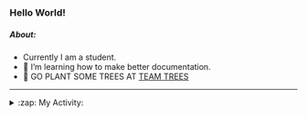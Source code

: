 ### Hello World!

##### About:
- Currently I am a student.
- 🌱 I’m learning how to make better documentation.
- 🌱 GO PLANT SOME TREES AT [TEAM TREES](https://teamtrees.org/)

---
<details>
  <summary>:zap: My Activity:</summary>
  
<!--START_SECTION:waka-->
![Code Time](http://img.shields.io/badge/Code%20Time-1%2C085%20hrs%2032%20mins-blue)

**I'm a Night 🦉** 

```text
🌞 Morning                1283 commits        ██░░░░░░░░░░░░░░░░░░░░░░░   09.15 % 
🌆 Daytime                4825 commits        █████████░░░░░░░░░░░░░░░░   34.41 % 
🌃 Evening                4092 commits        ███████░░░░░░░░░░░░░░░░░░   29.18 % 
🌙 Night                  3821 commits        ███████░░░░░░░░░░░░░░░░░░   27.25 % 
```
📅 **I'm Most Productive on Wednesday** 

```text
Monday                   2152 commits        ████░░░░░░░░░░░░░░░░░░░░░   15.35 % 
Tuesday                  1709 commits        ███░░░░░░░░░░░░░░░░░░░░░░   12.19 % 
Wednesday                3220 commits        ██████░░░░░░░░░░░░░░░░░░░   22.97 % 
Thursday                 1768 commits        ███░░░░░░░░░░░░░░░░░░░░░░   12.61 % 
Friday                   1387 commits        ██░░░░░░░░░░░░░░░░░░░░░░░   09.89 % 
Saturday                 1300 commits        ██░░░░░░░░░░░░░░░░░░░░░░░   09.27 % 
Sunday                   2485 commits        ████░░░░░░░░░░░░░░░░░░░░░   17.72 % 
```


📊 **This Week I Spent My Time On** 

```text
🔥 Editors: 
VS Code                  9 hrs 53 mins       █████████████████████████   100.00 % 

🐱‍💻 Projects: 
CSF22                    5 hrs 57 mins       ███████████████░░░░░░░░░░   60.25 % 
quizeco                  1 hr 45 mins        ████░░░░░░░░░░░░░░░░░░░░░   17.76 % 
technocean-frontend      1 hr 11 mins        ███░░░░░░░░░░░░░░░░░░░░░░   12.02 % 
praise                   52 mins             ██░░░░░░░░░░░░░░░░░░░░░░░   08.92 % 
os-lab                   5 mins              ░░░░░░░░░░░░░░░░░░░░░░░░░   00.89 % 
```


 Last Updated on 01/04/2023 03:08:03 UTC
<!--END_SECTION:waka-->
</details>

